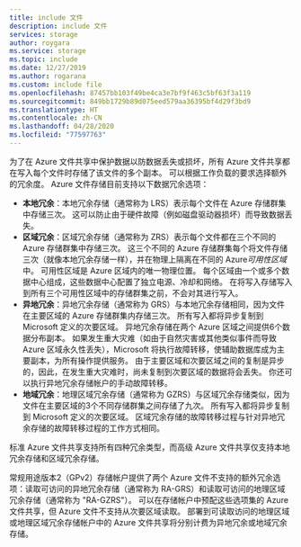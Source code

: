 ```yaml
---
title: include 文件
description: include 文件
services: storage
author: roygara
ms.service: storage
ms.topic: include
ms.date: 12/27/2019
ms.author: rogarana
ms.custom: include file
ms.openlocfilehash: 87457bb103f49be4ca3e7bf9f463c5bf63f3a119
ms.sourcegitcommit: 849bb1729b89d075eed579aa36395bf4d29f3bd9
ms.translationtype: HT
ms.contentlocale: zh-CN
ms.lasthandoff: 04/28/2020
ms.locfileid: "77597763"
---
```

为了在 Azure 文件共享中保护数据以防数据丢失或损坏，所有 Azure 文件共享都在写入每个文件时存储了该文件的多个副本。 可以根据工作负载的要求选择额外的冗余度。 Azure 文件存储目前支持以下数据冗余选项：

- **本地冗余**：本地冗余存储（通常称为 LRS）表示每个文件在 Azure 存储群集中存储三次。 这可以防止由于硬件故障（例如磁盘驱动器损坏）而导致数据丢失。
- **区域冗余**：区域冗余存储（通常称为 ZRS）表示每个文件都在三个不同的 Azure 存储群集中存储三次。 这三个不同的 Azure 存储群集每个将文件存储三次（就像本地冗余存储一样），并在物理上隔离在不同的 Azure*可用性区域*中。 可用性区域是 Azure 区域内的唯一物理位置。 每个区域由一个或多个数据中心组成，这些数据中心配置了独立电源、冷却和网络。 在将写入存储写入到所有三个可用性区域中的存储群集之前，不会对其进行写入。 
- **异地冗余**：异地冗余存储（通常称为 GRS）与本地冗余存储相同，因为文件在主要区域的 Azure 存储群集内存储三次。 所有写入都将异步复制到 Microsoft 定义的次要区域。 异地冗余存储在两个 Azure 区域之间提供6个数据分布副本。 如果发生重大灾难（如由于自然灾害或其他类似事件而导致 Azure 区域永久性丢失），Microsoft 将执行故障转移，使辅助数据库成为主要副本，为所有操作提供服务。 由于主要区域和次要区域之间的复制是异步的，因此，在发生重大灾难时，尚未复制到次要区域的数据将会丢失。 你还可以执行异地冗余存储帐户的手动故障转移。
- **地域冗余**：地理区域冗余存储（通常称为 GZRS）与区域冗余存储类似，因为文件在主要区域的3个不同存储群集之间存储了九次。 所有写入都将异步复制到 Microsoft 定义的次要区域。 区域冗余存储的故障转移过程与针对异地冗余存储的故障转移过程的工作方式相同。

标准 Azure 文件共享支持所有四种冗余类型，而高级 Azure 文件共享仅支持本地冗余存储和区域冗余存储。

常规用途版本2（GPv2）存储帐户提供了两个 Azure 文件不支持的额外冗余选项：读取可访问的异地冗余存储（通常称为 RA-GRS）和读取可访问的地理区域冗余存储（通常称为 "RA-GZRS"）。 可以在存储帐户中预配这些选项集的 Azure 文件共享，但 Azure 文件不支持从次要区域读取。 部署到可读取访问的地理区域或地理区域冗余存储帐户中的 Azure 文件共享将分别计费为异地冗余或地域冗余存储。